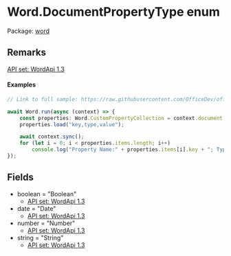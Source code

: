 # Word.DocumentPropertyType enum

Package: [word](/en-us/javascript/api/word)

## Remarks

[ API set: WordApi 1.3 ](/en-us/javascript/api/requirement-sets/word/word-api-requirement-sets)

#### Examples

```typescript
// Link to full sample: https://raw.githubusercontent.com/OfficeDev/office-js-snippets/prod/samples/word/30-properties/read-write-custom-document-properties.yaml

await Word.run(async (context) => {
    const properties: Word.CustomPropertyCollection = context.document.properties.customProperties;
    properties.load("key,type,value");

    await context.sync();
    for (let i = 0; i < properties.items.length; i++)
        console.log("Property Name:" + properties.items[i].key + "; Type=" + properties.items[i].type + "; Property Value=" + properties.items[i].value);
});
```

## Fields

- boolean = "Boolean"
  - [ API set: WordApi 1.3 ](/en-us/javascript/api/requirement-sets/word/word-api-requirement-sets)
- date = "Date"
  - [ API set: WordApi 1.3 ](/en-us/javascript/api/requirement-sets/word/word-api-requirement-sets)
- number = "Number"
  - [ API set: WordApi 1.3 ](/en-us/javascript/api/requirement-sets/word/word-api-requirement-sets)
- string = "String"
  - [ API set: WordApi 1.3 ](/en-us/javascript/api/requirement-sets/word/word-api-requirement-sets)